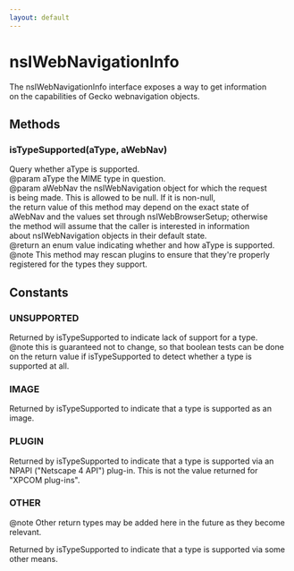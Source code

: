 ```yaml
---
layout: default
---
```


# nsIWebNavigationInfo #
  
The nsIWebNavigationInfo interface exposes a way to get information  
on the capabilities of Gecko webnavigation objects.  
  

## Methods ##

### isTypeSupported(aType, aWebNav) ###
  
Query whether aType is supported.  
@param aType the MIME type in question.  
@param aWebNav the nsIWebNavigation object for which the request  
       is being made.  This is allowed to be null.  If it is non-null,  
       the return value of this method may depend on the exact state of  
       aWebNav and the values set through nsIWebBrowserSetup; otherwise  
       the method will assume that the caller is interested in information  
       about nsIWebNavigation objects in their default state.  
@return an enum value indicating whether and how aType is supported.  
@note This method may rescan plugins to ensure that they're properly  
      registered for the types they support.  
  

## Constants ##

### UNSUPPORTED ###
  
Returned by isTypeSupported to indicate lack of support for a type.  
@note this is guaranteed not to change, so that boolean tests can be done  
on the return value if isTypeSupported to detect whether a type is  
supported at all.  
  

### IMAGE ###
  
Returned by isTypeSupported to indicate that a type is supported as an  
image.  
  

### PLUGIN ###
  
Returned by isTypeSupported to indicate that a type is supported via an  
NPAPI ("Netscape 4 API") plug-in.  This is not the value returned for  
"XPCOM plug-ins".  
  

### OTHER ###
  
@note Other return types may be added here in the future as they become  
relevant.  
  
  
Returned by isTypeSupported to indicate that a type is supported via some  
other means.  
  

